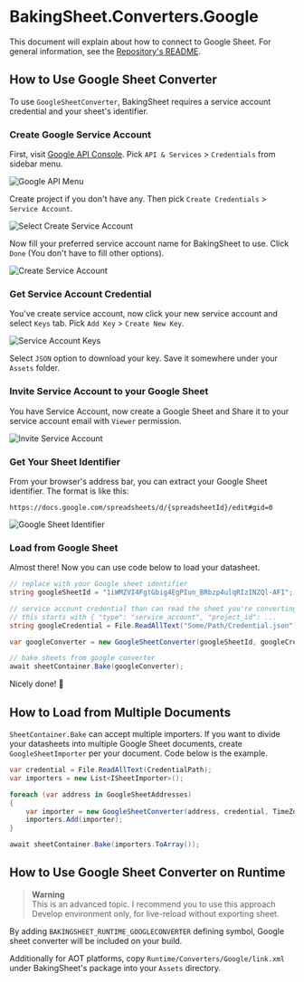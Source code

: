 # BakingSheet.Converters.Google
This document will explain about how to connect to Google Sheet. For general information, see the [Repository's README](../README.md).

## How to Use Google Sheet Converter
To use `GoogleSheetConverter`, BakingSheet requires a service account credential and your sheet's identifier.

### Create Google Service Account
First, visit [Google API Console](https://console.cloud.google.com/). Pick `API & Services` > `Credentials` from sidebar menu.

![Google API Menu](../.github/images/gsheet_menu.png)

Create project if you don't have any. Then pick `Create Credentials` > `Service Account`.

![Select Create Service Account](../.github/images/gsheet_sa_list.png)

Now fill your preferred service account name for BakingSheet to use. Click `Done` (You don't have to fill other options).

![Create Service Account](../.github/images/gsheet_sa_create.png)

### Get Service Account Credential
You've create service account, now click your new service account and select `Keys` tab. Pick `Add Key` > `Create New Key`.

![Service Account Keys](../.github/images/gsheet_sa_keys.png)

Select `JSON` option to download your key. Save it somewhere under your `Assets` folder.

### Invite Service Account to your Google Sheet
You have Service Account, now create a Google Sheet and Share it to your service account email with `Viewer` permission.

![Invite Service Account](../.github/images/gsheet_email.png)

### Get Your Sheet Identifier
From your browser's address bar, you can extract your Google Sheet identifier. The format is like this:
```
https://docs.google.com/spreadsheets/d/{spreadsheetId}/edit#gid=0
```
![Google Sheet Identifier](../.github/images/gsheet_identifier.png)

### Load from Google Sheet
Almost there! Now you can use code below to load your datasheet.

```csharp
// replace with your Google sheet identifier
string googleSheetId = "1iWMZVI4FgtGbig4EgPIun_BRbzp4ulqRIzINZQl-AFI";

// service account credential than can read the sheet you're converting
// this starts with { "type": "service_account", "project_id": ...
string googleCredential = File.ReadAllText("Some/Path/Credential.json");

var googleConverter = new GoogleSheetConverter(googleSheetId, googleCredential);

// bake sheets from google converter
await sheetContainer.Bake(googleConverter);
```
Nicely done! 🎉

## How to Load from Multiple Documents
`SheetContainer.Bake` can accept multiple importers. If you want to divide your datasheets into multiple Google Sheet documents, create `GoogleSheetImporter` per your document. Code below is the example.
```csharp
var credential = File.ReadAllText(CredentialPath);
var importers = new List<ISheetImporter>();

foreach (var address in GoogleSheetAddresses)
{
    var importer = new GoogleSheetConverter(address, credential, TimeZoneInfo.Utc);
    importers.Add(importer);
}

await sheetContainer.Bake(importers.ToArray());
```

## How to Use Google Sheet Converter on Runtime
> **Warning**  
> This is an advanced topic. I recommend you to use this approach Develop environment only, for live-reload without exporting sheet.

By adding `BAKINGSHEET_RUNTIME_GOOGLECONVERTER` defining symbol, Google sheet converter will be included on your build.

Additionally for AOT platforms, copy `Runtime/Converters/Google/link.xml` under BakingSheet's package into your `Assets` directory.

